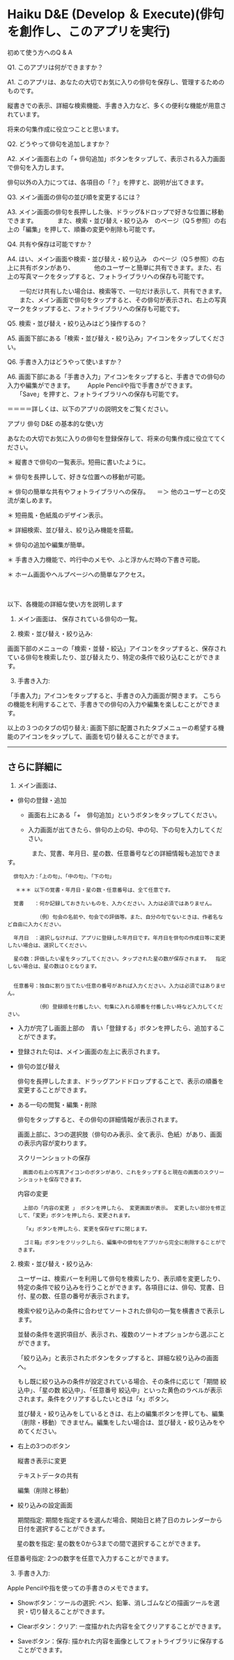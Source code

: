 # Haiku D&E (Develop ＆ Execute)(俳句を創作し、このアプリを実行)

初めて使う方へのQ & A

Q1. このアプリは何ができますか？

A1. このアプリは、あなたの大切でお気に入りの俳句を保存し、管理するためのものです。

縦書きでの表示、詳細な検索機能、手書き入力など、多くの便利な機能が用意されています。

将来の句集作成に役立つことと思います。
   
Q2. どうやって俳句を追加しますか？

A2. メイン画面右上の「+ 俳句追加」ボタンをタップして、表示される入力画面で俳句を入力します。

   俳句以外の入力につては、各項目の「？」を押すと、説明が出てきます。

Q3. メイン画面の俳句の並び順を変更するには？

A3. メイン画面の俳句を長押しした後、ドラッグ&ドロップで好きな位置に移動できます。
　　　また、検索・並び替え・絞り込み　のページ（Q５参照）の右上の「編集」を押して、順番の変更や削除も可能です。

Q4. 共有や保存は可能ですか？

A4. はい、メイン画面や検索・並び替え・絞り込み　のページ（Q５参照）の右上に共有ボタンがあり、
　　　他のユーザーと簡単に共有できます。また、右上の写真マークをタップすると、フォトライブラリへの保存も可能です。
   
　　一句だけ共有したい場合は、検索等で、一句だけ表示して、共有できます。
　　また、メイン画面で俳句をタップすると、その俳句が表示され、右上の写真マークをタップすると、フォトライブラリへの保存も可能です。

Q5. 検索・並び替え・絞り込みはどう操作するの？

A5. 画面下部にある「検索・並び替え・絞り込み」アイコンをタップしてください。

Q6. 手書き入力はどうやって使いますか？

A6. 画面下部にある「手書き入力」アイコンをタップすると、手書きでの俳句の入力や編集ができます。
　　Apple Pencilや指で手書きができます。
　　「Save」を押すと、フォトライブラリへの保存も可能です。

＝＝＝＝詳しくは、以下のアプリの説明文をご覧ください。

アプリ 俳句 D&E の基本的な使い方

あなたの大切でお気に入りの俳句を登録保存して、将来の句集作成に役立ててください。

＊ 縦書きで俳句の一覧表示。短冊に書いたように。

＊ 俳句を長押しして、好きな位置への移動が可能。

＊ 俳句の簡単な共有やフォトライブラリへの保存。
　＝＞ 他のユーザーとの交流が楽しめます。
 
＊ 短冊風・色紙風のデザイン表示。

＊ 詳細検索、並び替え、絞り込み機能を搭載。

＊ 俳句の追加や編集が簡単。

＊ 手書き入力機能で、吟行中のメモや、ふと浮かんだ時の下書き可能。

＊ ホーム画面やヘルプページへの簡単なアクセス。

　　　　　　

以下、各機能の詳細な使い方を説明します


1. メイン画面は、
保存されている俳句の一覧。

2. 検索・並び替え・絞り込み:
   
画面下部のメニューの「検索・並替・絞込」アイコンをタップすると、保存されている俳句を検索したり、並び替えたり、特定の条件で絞り込むことができます。

3. 手書き入力:
   
「手書入力」アイコンをタップすると、手書きの入力画面が開きます。
こちらの機能を利用することで、手書きでの俳句の入力や編集を楽しむことができます。


以上の３つのタブの切り替え:
画面下部に配置されたタブメニューの希望する機能のアイコンをタップして、画面を切り替えることができます。

---------
さらに詳細に
---------


1. メイン画面は、
   
* 俳句の登録・追加
  
    * 画面右上にある「+　俳句追加」というボタンをタップしてください。
      
    * 入力画面が出てきたら、俳句の上の句、中の句、下の句を入力してください。
      
　　　　また、覚書、年月日、星の数、任意番号などの詳細情報も追加できます。  
    
      俳句入力：「上の句」、「中の句」、「下の句」

     　＊＊＊ 以下の覚書・年月日・星の数・任意番号は、全て任意です。
  
      覚書　　：何か記録しておきたいものを、入力ください。入力は必須ではありません。
      
      　　　　　（例）句会の名前や、句会での評価等。また、自分の句でないときは、作者名など自由に入力ください。

      年月日　：選択しなければ、アプリに登録した年月日です。年月日を俳句の作成日等に変更したい場合は、選択してください。
  
      星の数：評価したい星をタップしてください。タップされた星の数が保存されます。  指定しない場合は、星の数は０となります。

      
      任意番号：独自に割り当てたい任意の番号があれば入力ください。入力は必須ではありません。
      
      　　　　　（例）登録順を付番したい、句集に入れる順番を付番したい時など入力してください。

* 入力が完了し画面上部の　青い「登録する」ボタンを押したら、追加することができます。
  
* 登録された句は、メイン画面の左上に表示されます。
  
* 俳句の並び替え
  
    俳句を長押ししたまま、ドラッグアンドドロップすることで、表示の順番を変更することができます。
      
* ある一句の閲覧・編集・削除
  
    俳句をタップすると、その俳句の詳細情報が表示されます。
      
    画面上部に、3つの選択肢（俳句のみ表示、全て表示、色紙）があり、画面の表示内容が変わります。
      
    スクリーンショットの保存

      　画面の右上の写真アイコンのボタンがあり、これをタップすると現在の画面のスクリーンショットを保存できます。
      
    内容の変更
      
      　上部の「内容の変更 」　ボタンを押したら、　変更画面が表示。 変更したい部分を修正して、「変更」ボタンを押したら、変更されます。

       　「x」ボタンを押したら、変更を保存せずに閉じます。
    
        ゴミ箱」ボタンをクリックしたら、編集中の俳句をアプリから完全に削除することができます。

  

2. 検索・並び替え・絞り込み:
   
    ユーザーは、検索バーを利用して俳句を検索したり、表示順を変更したり、特定の条件で絞り込みを行うことができます。各項目には、俳句、覚書、日付、星の数、任意の番号が表示されます。
      
    検索や絞り込みの条件に合わせてソートされた俳句の一覧を横書きで表示します。
      
    並替の条件を選択項目が、表示され、複数のソートオプションから選ぶことができます。
      
    「絞り込み」と表示されたボタンをタップすると、詳細な絞り込みの画面へ。
      
    もし既に絞り込みの条件が設定されている場合、その条件に応じて「期間 絞込中」、「星の数 絞込中」、「任意番号 絞込中」といった黄色のラベルが表示されます。条件をクリアするしたいときは「x」ボタン。
      
    並び替え・絞り込みをしているときは、右上の編集ボタンを押しても、編集（削除・移動）できません。編集をしたい場合は、並び替え・絞り込みをやめてください。
    
* 右上の3つのボタン
  
    縦書き表示に変更
      
    テキストデータの共有
      
    編集（削除と移動）
      
* 絞り込みの設定画面

    期間指定: 期間を指定するを選んだ場合、開始日と終了日のカレンダーから日付を選択することができます。

  　 星の数を指定: 星の数を0から3までの間で選択することができます。   
   
   任意番号指定: 2つの数字を任意で入力することができます。
   
3. 手書き入力:
   
Apple Pencilや指を使っての手書きのメモできます。

* Showボタン：ツールの選択: ペン、鉛筆、消しゴムなどの描画ツールを選択・切り替えることができます。
  
* Clearボタン：クリア: 一度描かれた内容を全てクリアすることができます。
  
* Saveボタン：保存: 描かれた内容を画像としてフォトライブラリに保存することができます。
  



